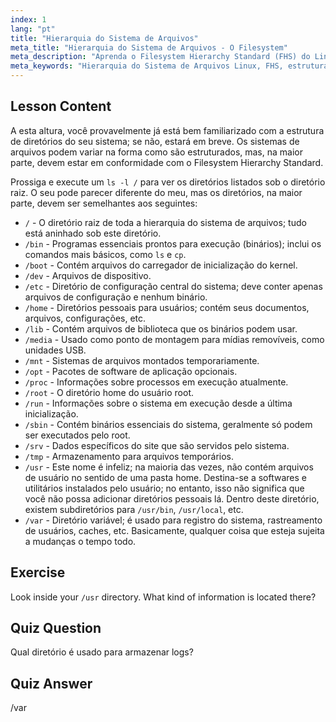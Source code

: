 ```yaml
---
index: 1
lang: "pt"
title: "Hierarquia do Sistema de Arquivos"
meta_title: "Hierarquia do Sistema de Arquivos - O Filesystem"
meta_description: "Aprenda o Filesystem Hierarchy Standard (FHS) do Linux e entenda diretórios chave como /bin, /etc e /var. Explore a estrutura de diretórios do Linux."
meta_keywords: "Hierarquia do Sistema de Arquivos Linux, FHS, estrutura de diretórios Linux, comandos Linux, Linux para iniciantes, tutorial Linux, guia Linux"
---
```


## Lesson Content

A esta altura, você provavelmente já está bem familiarizado com a estrutura de diretórios do seu sistema; se não, estará em breve. Os sistemas de arquivos podem variar na forma como são estruturados, mas, na maior parte, devem estar em conformidade com o Filesystem Hierarchy Standard.

Prossiga e execute um `ls -l /` para ver os diretórios listados sob o diretório raiz. O seu pode parecer diferente do meu, mas os diretórios, na maior parte, devem ser semelhantes aos seguintes:

- `/` - O diretório raiz de toda a hierarquia do sistema de arquivos; tudo está aninhado sob este diretório.
- `/bin` - Programas essenciais prontos para execução (binários); inclui os comandos mais básicos, como `ls` e `cp`.
- `/boot` - Contém arquivos do carregador de inicialização do kernel.
- `/dev` - Arquivos de dispositivo.
- `/etc` - Diretório de configuração central do sistema; deve conter apenas arquivos de configuração e nenhum binário.
- `/home` - Diretórios pessoais para usuários; contém seus documentos, arquivos, configurações, etc.
- `/lib` - Contém arquivos de biblioteca que os binários podem usar.
- `/media` - Usado como ponto de montagem para mídias removíveis, como unidades USB.
- `/mnt` - Sistemas de arquivos montados temporariamente.
- `/opt` - Pacotes de software de aplicação opcionais.
- `/proc` - Informações sobre processos em execução atualmente.
- `/root` - O diretório home do usuário root.
- `/run` - Informações sobre o sistema em execução desde a última inicialização.
- `/sbin` - Contém binários essenciais do sistema, geralmente só podem ser executados pelo root.
- `/srv` - Dados específicos do site que são servidos pelo sistema.
- `/tmp` - Armazenamento para arquivos temporários.
- `/usr` - Este nome é infeliz; na maioria das vezes, não contém arquivos de usuário no sentido de uma pasta home. Destina-se a softwares e utilitários instalados pelo usuário; no entanto, isso não significa que você não possa adicionar diretórios pessoais lá. Dentro deste diretório, existem subdiretórios para `/usr/bin`, `/usr/local`, etc.
- `/var` - Diretório variável; é usado para registro do sistema, rastreamento de usuários, caches, etc. Basicamente, qualquer coisa que esteja sujeita a mudanças o tempo todo.

## Exercise

Look inside your `/usr` directory. What kind of information is located there?

## Quiz Question

Qual diretório é usado para armazenar logs?

## Quiz Answer

/var
